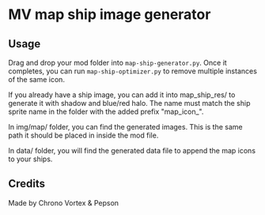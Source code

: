 # MV map ship image generator
## Usage

Drag and drop your mod folder into `map-ship-generator.py`. Once it completes, you can run `map-ship-optimizer.py` to remove multiple instances of the same icon.

If you already have a ship image, you can add it into map_ship_res/ to generate it with shadow and blue/red halo. The name must match the ship sprite name in the folder with the added prefix "map_icon_".

In img/map/ folder, you can find the generated images. This is the same path it should be placed in inside the mod file.

In data/ folder, you will find the generated data file to append the map icons to your ships.

## Credits

Made by Chrono Vortex & Pepson
